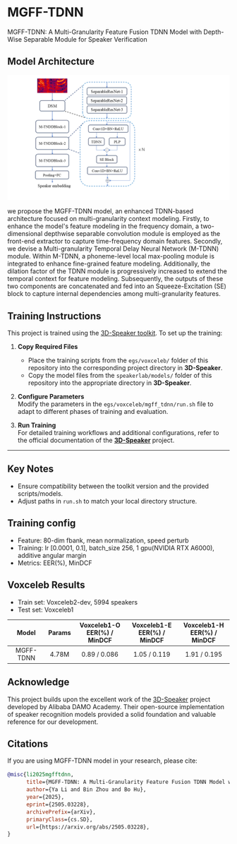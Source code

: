 # MGFF-TDNN

MGFF-TDNN: A Multi-Granularity Feature Fusion TDNN Model with Depth-Wise Separable Module for Speaker Verification

## Model Architecture
![mgff_tdnn.png](mgff_tdnn.png)

we propose the MGFF-TDNN model, an enhanced TDNN-based architecture focused on multi-granularity context modeling. Firstly, to enhance the model's feature modeling in the frequency domain, a two-dimensional depthwise separable convolution module is employed as the front-end extractor to capture time-frequency domain features. Secondly, we devise a Multi-granularity Temporal Delay Neural Network (M-TDNN) module. Within M-TDNN, a phoneme-level local max-pooling module is integrated to enhance fine-grained feature modeling. Additionally, the dilation factor of the TDNN module is progressively increased to extend the temporal context for feature modeling. Subsequently, the outputs of these two components are concatenated and fed into an Squeeze-Excitation (SE) block to capture internal dependencies among multi-granularity features.

## Training Instructions  
This project is trained using the [3D-Speaker toolkit](https://github.com/modelscope/3D-Speaker/). To set up the training:  

1. **Copy Required Files**  
   - Place the training scripts from the `egs/voxceleb/` folder of this repository into the corresponding project directory in **3D-Speaker**.  
   - Copy the model files from the `speakerlab/models/` folder of this repository into the appropriate directory in **3D-Speaker**.  

2. **Configure Parameters**  
   Modify the parameters in the `egs/voxceleb/mgff_tdnn/run.sh` file to adapt to different phases of training and evaluation.  

3. **Run Training**  
   For detailed training workflows and additional configurations, refer to the official documentation of the **[3D-Speaker](https://github.com/modelscope/3D-Speaker/)** project.  

---

## Key Notes  
- Ensure compatibility between the toolkit version and the provided scripts/models.  
- Adjust paths in `run.sh` to match your local directory structure.  


## Training config
- Feature: 80-dim fbank, mean normalization, speed perturb
- Training: lr [0.0001, 0.1], batch_size 256, 1 gpu(NVIDIA RTX A6000), additive angular margin
- Metrics: EER(%), MinDCF

## Voxceleb Results
- Train set: Voxceleb2-dev, 5994 speakers
- Test set: Voxceleb1

|   Model   | Params | Voxceleb1-O <br/>EER(%) / MinDCF | Voxceleb1-E <br/>EER(%) / MinDCF | Voxceleb1-H <br/>EER(%) / MinDCF |
|:---------:|:------:|:--------------------------------:|:--------------------------------:|:--------------------------------:|
| MGFF-TDNN | 4.78M  |           0.89 / 0.086           |           1.05 / 0.119           |           1.91 / 0.195           |

## Acknowledge
This project builds upon the excellent work of the [3D-Speaker](https://github.com/modelscope/3D-Speaker/) project developed by Alibaba DAMO Academy. Their open-source implementation of speaker recognition models provided a solid foundation and valuable reference for our development.

## Citations
If you are using MGFF-TDNN model in your research, please cite: 
```BibTeX
@misc{li2025mgfftdnn,
      title={MGFF-TDNN: A Multi-Granularity Feature Fusion TDNN Model with Depth-Wise Separable Module for Speaker Verification}, 
      author={Ya Li and Bin Zhou and Bo Hu},
      year={2025},
      eprint={2505.03228},
      archivePrefix={arXiv},
      primaryClass={cs.SD},
      url={https://arxiv.org/abs/2505.03228}, 
}

```

